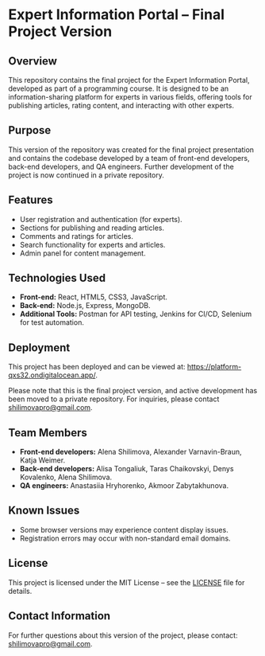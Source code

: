 # Expert Information Portal – Final Project Version

## Overview
This repository contains the final project for the Expert Information Portal, developed as part of a programming course. It is designed to be an information-sharing platform for experts in various fields, offering tools for publishing articles, rating content, and interacting with other experts.

## Purpose
This version of the repository was created for the final project presentation and contains the codebase developed by a team of front-end developers, back-end developers, and QA engineers. Further development of the project is now continued in a private repository.

## Features
- User registration and authentication (for experts).
- Sections for publishing and reading articles.
- Comments and ratings for articles.
- Search functionality for experts and articles.
- Admin panel for content management.

## Technologies Used
- **Front-end:** React, HTML5, CSS3, JavaScript.
- **Back-end:** Node.js, Express, MongoDB.
- **Additional Tools:** Postman for API testing, Jenkins for CI/CD, Selenium for test automation.

## Deployment
This project has been deployed and can be viewed at: https://platform-qxs32.ondigitalocean.app/.

Please note that this is the final project version, and active development has been moved to a private repository. For inquiries, please contact shilimovapro@gmail.com.

## Team Members
- **Front-end developers:** Alena Shilimova, Alexander Varnavin-Braun, Katja Weimer.
- **Back-end developers:** Alisa Tongaliuk, Taras Chaikovskyi, Denys Kovalenko, Alena Shilimova.
- **QA engineers:** Anastasiia Hryhorenko, Akmoor Zabytakhunova.

## Known Issues
- Some browser versions may experience content display issues.
- Registration errors may occur with non-standard email domains.

## License
This project is licensed under the MIT License – see the [LICENSE](./LICENSE.md) file for details.

## Contact Information
For further questions about this version of the project, please contact: shilimovapro@gmail.com.
